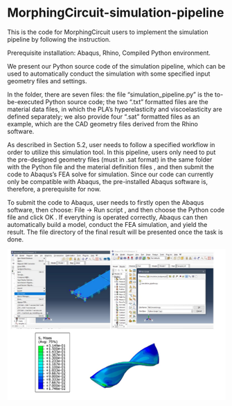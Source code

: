 # MorphingCircuit-simulation-pipeline
This is the code for MorphingCircuit users to implement the simulation pipeline by following the instruction. 

Prerequisite installation: Abaqus, Rhino, Compiled Python environment. 

We present our Python source code of the simulation pipeline, which can be used to automatically conduct the simulation with some specified input geometry files and settings.

In the folder, there are seven files: the file “simulation_pipeline.py” is the to-be-executed Python source code; the two “.txt” formatted files are the material data files, in which the PLA’s hyperelasticity and viscoelasticity are defined separately; we also provide four “.sat” formatted files as an example, which are the CAD geometry files derived from the Rhino software.

As described in Section 5.2, user needs to follow a specified workflow in order to utilize this simulation tool. In this pipeline, users only need to put the pre-designed geometry files (must in .sat format) in the same folder with the Python file and the material definition files , and then submit the code to Abaqus’s FEA solve for simulation. Since our code can currently only be compatible with Abaqus, the pre-installed Abaqus software is, therefore, a prerequisite for now.

To submit the code to Abaqus, user needs to firstly open the Abaqus software, then choose: File -> Run script , and then choose the Python code file and click OK . If everything is operated correctly, Abaqus can then automatically build a model, conduct the FEA simulation, and yield the result. The file directory of the final result will be presented once the task is done.

![Image of Instruction](instruction_figure.jpg)

